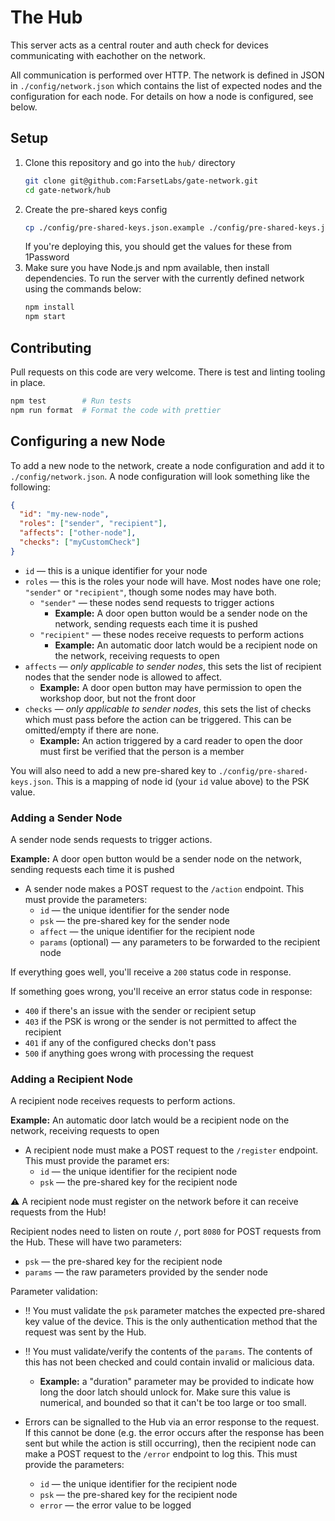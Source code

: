 # The Hub

This server acts as a central router and auth check for devices communicating
with eachother on the network.

All communication is performed over HTTP. The network is defined in JSON in
`./config/network.json` which contains the list of expected nodes and the
configuration for each node. For details on how a node is configured, see below.

## Setup

1. Clone this repository and go into the `hub/` directory
   ```sh
   git clone git@github.com:FarsetLabs/gate-network.git
   cd gate-network/hub
   ```
1. Create the pre-shared keys config
   ```sh
   cp ./config/pre-shared-keys.json.example ./config/pre-shared-keys.json
   ```
   If you're deploying this, you should get the values for these from 1Password
1. Make sure you have Node.js and npm available, then install dependencies. To
   run the server with the currently defined network using the commands below:
   ```sh
   npm install
   npm start
   ```

## Contributing

Pull requests on this code are very welcome. There is test and linting tooling
in place.

```sh
npm test        # Run tests
npm run format  # Format the code with prettier
```

## Configuring a new Node

To add a new node to the network, create a node configuration and add it to
`./config/network.json`. A node configuration will look something like the
following:

```json
{
  "id": "my-new-node",
  "roles": ["sender", "recipient"],
  "affects": ["other-node"],
  "checks": ["myCustomCheck"]
}
```

- `id` — this is a unique identifier for your node
- `roles` — this is the roles your node will have. Most nodes have one role;
  `"sender"` or `"recipient"`, though some nodes may have both.
  - `"sender"` — these nodes send requests to trigger actions
    - **Example:** A door open button would be a sender node on the network,
      sending requests each time it is pushed
  - `"recipient"` — these nodes receive requests to perform actions
    - **Example:** An automatic door latch would be a recipient node on the
      network, receiving requests to open
- `affects` — _only applicable to sender nodes_, this sets the list of recipient
  nodes that the sender node is allowed to affect.
  - **Example:** A door open button may have permission to open the workshop
    door, but not the front door
- `checks` — _only applicable to sender nodes_, this sets the list of checks
  which must pass before the action can be triggered. This can be omitted/empty
  if there are none.
  - **Example:** An action triggered by a card reader to open the door must
    first be verified that the person is a member

You will also need to add a new pre-shared key to
`./config/pre-shared-keys.json`. This is a mapping of node id (your `id` value
above) to the PSK value.

### Adding a Sender Node

A sender node sends requests to trigger actions.

**Example:** A door open button would be a sender node on the network, sending
requests each time it is pushed

- A sender node makes a POST request to the `/action` endpoint. This must
  provide the parameters:
  - `id` — the unique identifier for the sender node
  - `psk` — the pre-shared key for the sender node
  - `affect` — the unique identifier for the recipient node
  - `params` (optional) — any parameters to be forwarded to the recipient node

If everything goes well, you'll receive a `200` status code in response.

If something goes wrong, you'll receive an error status code in response:

- `400` if there's an issue with the sender or recipient setup
- `403` if the PSK is wrong or the sender is not permitted to affect the
  recipient
- `401` if any of the configured checks don't pass
- `500` if anything goes wrong with processing the request

### Adding a Recipient Node

A recipient node receives requests to perform actions.

**Example:** An automatic door latch would be a recipient node on the network,
receiving requests to open

- A recipient node must make a POST request to the `/register` endpoint. This
  must provide the paramet ers:
  - `id` — the unique identifier for the recipient node
  - `psk` — the pre-shared key for the recipient node

⚠️ A recipient node must register on the network before it can receive requests
from the Hub!

Recipient nodes need to listen on route `/`, port `8080` for POST requests from
the Hub. These will have two parameters:

- `psk` — the pre-shared key for the recipient node
- `params` — the raw parameters provided by the sender node

Parameter validation:

- ‼️ You must validate the `psk` parameter matches the expected pre-shared key
  value of the device. This is the only authentication method that the request
  was sent by the Hub.
- ‼️ You must validate/verify the contents of the `params`. The contents of this
  has not been checked and could contain invalid or malicious data.

  - **Example:** a "duration" parameter may be provided to indicate how long the
    door latch should unlock for. Make sure this value is numerical, and bounded
    so that it can't be too large or too small.

- Errors can be signalled to the Hub via an error response to the request. If
  this cannot be done (e.g. the error occurs after the response has been sent
  but while the action is still occurring), then the recipient node can make a
  POST request to the `/error` endpoint to log this. This must provide the
  parameters:
  - `id` — the unique identifier for the recipient node
  - `psk` — the pre-shared key for the recipient node
  - `error` — the error value to be logged
